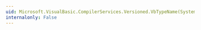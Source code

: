 ```yaml
---
uid: Microsoft.VisualBasic.CompilerServices.Versioned.VbTypeName(System.String)
internalonly: False
---
```

